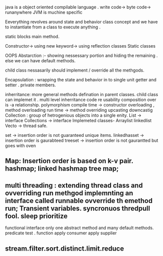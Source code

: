 java is a object oriented compilable language .
write code-> byte code-> runanywhere
JVM is muchine specific

Eeverything revolves around state and behavior 
class concept and we have to instantiate from a class to execute anything .

static blocks 
main method.

Constructor-> using new keyword-> using reflection classes
Static classes

OOPS 
Abstarction :- showing nessessary portion and hiding the remaining .
else we can have default methods.

child class nessasarily should implement / override all the methgods.

Encapsulation :
wrapping the state and behavior in to single unit 
    getter and setter . private members.

inherritance:
    more general methods defination in parent classes.
    child class can implemet it .
    multi level inherritance 
    code re usability 
    composition over is -a relationship.
polymorphism
    compile time  -> constructor overloading , method overloading 
    run time -> method overriding 
    upcasting 
    downcastig 
Collection :
group of hetrogenious objects into a single enity.
List -> interface
Collections -> interface
    Implemeted classes-
        Arraylist
        linkedlist
        Vecto -> thread safe.

set ->
    insertion order is not guaranteed
    unique items.
    linkedhasset -> insertion order is gaurabteed
    treeset -> insertion order is not gaurantted but goes with oven

Map:
    Insertion order is based on k-v pair.
    hashmap;
    linked hashmap
    tree map;
--------------
multi threading :
    extending thread class and ovverriding run methgod
    implemnting an interface called runnable
        ovverride th emethod run;
    Transient variables.
    syncronuos
    thredpull fool.
    sleep
    prioritize
------------
functional interface 
only one abstract method and many default methods.
predicate test .
function apply 
consumer apply 
supplier 

stream.filter.sort.distinct.limit.reduce
-----------



















































































































